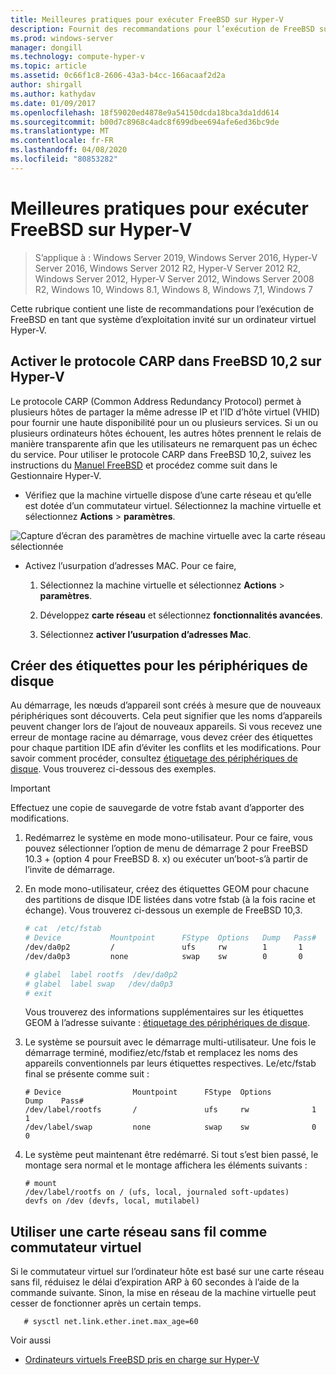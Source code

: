 ```yaml
---
title: Meilleures pratiques pour exécuter FreeBSD sur Hyper-V
description: Fournit des recommandations pour l’exécution de FreeBSD sur des machines virtuelles
ms.prod: windows-server
manager: dongill
ms.technology: compute-hyper-v
ms.topic: article
ms.assetid: 0c66f1c8-2606-43a3-b4cc-166acaaf2d2a
author: shirgall
ms.author: kathydav
ms.date: 01/09/2017
ms.openlocfilehash: 18f59020ed4878e9a54150dcda18bca3da1dd614
ms.sourcegitcommit: b00d7c8968c4adc8f699dbee694afe6ed36bc9de
ms.translationtype: MT
ms.contentlocale: fr-FR
ms.lasthandoff: 04/08/2020
ms.locfileid: "80853282"
---
```

# <a name="best-practices-for-running-freebsd-on-hyper-v"></a>Meilleures pratiques pour exécuter FreeBSD sur Hyper-V

>S’applique à : Windows Server 2019, Windows Server 2016, Hyper-V Server 2016, Windows Server 2012 R2, Hyper-V Server 2012 R2, Windows Server 2012, Hyper-V Server 2012, Windows Server 2008 R2, Windows 10, Windows 8.1, Windows 8, Windows 7,1, Windows 7

Cette rubrique contient une liste de recommandations pour l’exécution de FreeBSD en tant que système d’exploitation invité sur un ordinateur virtuel Hyper-V.

## <a name="enable-carp-in-freebsd-102-on-hyper-v"></a>Activer le protocole CARP dans FreeBSD 10,2 sur Hyper-V

Le protocole CARP (Common Address Redundancy Protocol) permet à plusieurs hôtes de partager la même adresse IP et l’ID d’hôte virtuel (VHID) pour fournir une haute disponibilité pour un ou plusieurs services. Si un ou plusieurs ordinateurs hôtes échouent, les autres hôtes prennent le relais de manière transparente afin que les utilisateurs ne remarquent pas un échec du service. Pour utiliser le protocole CARP dans FreeBSD 10,2, suivez les instructions du [Manuel FreeBSD](https://www.freebsd.org/doc/en/books/handbook/carp.html) et procédez comme suit dans le Gestionnaire Hyper-V.

* Vérifiez que la machine virtuelle dispose d’une carte réseau et qu’elle est dotée d’un commutateur virtuel. Sélectionnez la machine virtuelle et sélectionnez **Actions** > **paramètres**.

![Capture d’écran des paramètres de machine virtuelle avec la carte réseau sélectionnée](media/Hyper-V_Settings_NetworkAdapter.png)

* Activez l’usurpation d’adresses MAC. Pour ce faire,

   1. Sélectionnez la machine virtuelle et sélectionnez **Actions** > **paramètres**.

   2. Développez **carte réseau** et sélectionnez **fonctionnalités avancées**.

   3. Sélectionnez **activer l’usurpation d’adresses Mac**.

## <a name="create-labels-for-disk-devices"></a>Créer des étiquettes pour les périphériques de disque

Au démarrage, les nœuds d’appareil sont créés à mesure que de nouveaux périphériques sont découverts. Cela peut signifier que les noms d’appareils peuvent changer lors de l’ajout de nouveaux appareils. Si vous recevez une erreur de montage racine au démarrage, vous devez créer des étiquettes pour chaque partition IDE afin d’éviter les conflits et les modifications. Pour savoir comment procéder, consultez [étiquetage des périphériques de disque](https://www.freebsd.org/doc/handbook/geom-glabel.html). Vous trouverez ci-dessous des exemples. 

> [!IMPORTANT]
> Effectuez une copie de sauvegarde de votre fstab avant d’apporter des modifications.

1. Redémarrez le système en mode mono-utilisateur. Pour ce faire, vous pouvez sélectionner l’option de menu de démarrage 2 pour FreeBSD 10.3 + (option 4 pour FreeBSD 8. x) ou exécuter un’boot-s’à partir de l’invite de démarrage.

2. En mode mono-utilisateur, créez des étiquettes GEOM pour chacune des partitions de disque IDE listées dans votre fstab (à la fois racine et échange). Vous trouverez ci-dessous un exemple de FreeBSD 10,3.

   ```bash
   # cat  /etc/fstab
   # Device           Mountpoint      FStype  Options   Dump   Pass#
   /dev/da0p2         /               ufs     rw        1       1
   /dev/da0p3         none            swap    sw        0       0

   # glabel  label rootfs  /dev/da0p2
   # glabel  label swap   /dev/da0p3
   # exit
   ```

   Vous trouverez des informations supplémentaires sur les étiquettes GEOM à l’adresse suivante : [étiquetage des périphériques de disque](https://www.freebsd.org/doc/handbook/geom-glabel.html).

3. Le système se poursuit avec le démarrage multi-utilisateur. Une fois le démarrage terminé, modifiez/etc/fstab et remplacez les noms des appareils conventionnels par leurs étiquettes respectives. Le/etc/fstab final se présente comme suit :

   ```
   # Device                Mountpoint      FStype  Options         Dump    Pass#
   /dev/label/rootfs       /               ufs     rw              1       1
   /dev/label/swap         none            swap    sw              0       0
   ```

4. Le système peut maintenant être redémarré. Si tout s’est bien passé, le montage sera normal et le montage affichera les éléments suivants :

   ```
   # mount
   /dev/label/rootfs on / (ufs, local, journaled soft-updates)
   devfs on /dev (devfs, local, mutilabel)
   ```

## <a name="use-a-wireless-network-adapter-as-the-virtual-switch"></a>Utiliser une carte réseau sans fil comme commutateur virtuel

Si le commutateur virtuel sur l’ordinateur hôte est basé sur une carte réseau sans fil, réduisez le délai d’expiration ARP à 60 secondes à l’aide de la commande suivante. Sinon, la mise en réseau de la machine virtuelle peut cesser de fonctionner après un certain temps.


```
   # sysctl net.link.ether.inet.max_age=60
```


Voir aussi

* [Ordinateurs virtuels FreeBSD pris en charge sur Hyper-V](Supported-FreeBSD-virtual-machines-on-Hyper-V.md)
